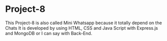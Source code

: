 # Project-8
This Project-8 is also called Mini Whatsapp because it totally depend on the Chats 
It is developed by using HTML, CSS and Java Script with Express.js and MongoDB or I can say with Back-End.
